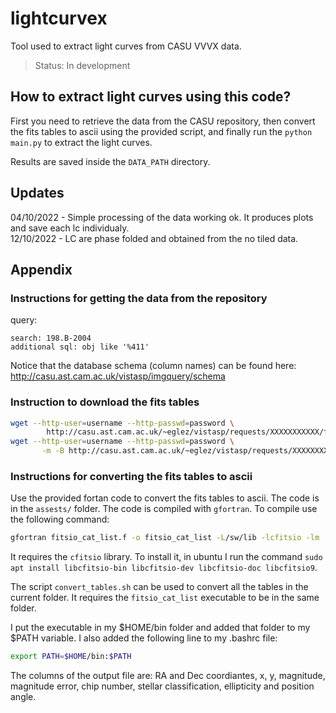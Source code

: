 # lightcurvex
Tool used to extract light curves from CASU VVVX data.

> Status: In development

## How to extract light curves using this code?

First you need to retrieve the data from the CASU repository, then convert the fits tables to ascii using the provided script, and finally run the `python main.py` to extract the light curves.

Results are saved inside the `DATA_PATH` directory.


## Updates
04/10/2022 - Simple processing of the data working ok. It produces plots and save each lc individualy.  
12/10/2022 - LC are phase folded and obtained from the no tiled data.

## Appendix

###  Instructions for getting the data from the repository

query:
```
search: 198.B-2004
additional sql: obj like '%411'
```

Notice that the database schema (column names) can be found here: http://casu.ast.cam.ac.uk/vistasp/imgquery/schema

### Instruction to download the fits tables
```bash
wget --http-user=username --http-passwd=password \
        http://casu.ast.cam.ac.uk/~eglez/vistasp/requests/XXXXXXXXXXX/filelist
wget --http-user=username --http-passwd=password \
       -m -B http://casu.ast.cam.ac.uk/~eglez/vistasp/requests/XXXXXXXXXXX/ -i filelist
```

### Instructions for converting the fits tables to ascii

Use the provided fortan code to convert the fits tables to ascii. The code is in the `assests/` folder. The code is compiled with `gfortran`. To compile use the following command:

```bash
gfortran fitsio_cat_list.f -o fitsio_cat_list -L/sw/lib -lcfitsio -lm
```
It requires the `cfitsio` library. To install it, in ubuntu I run the command `sudo apt install libcfitsio-bin libcfitsio-dev libcfitsio-doc libcfitsio9`.

The script `convert_tables.sh` can be used to convert all the tables in the current folder. It requires the `fitsio_cat_list` executable to be in the same folder.

I put the executable in my $HOME/bin folder and added that folder to my $PATH variable. I also added the following line to my .bashrc file:

```bash
export PATH=$HOME/bin:$PATH
```

The columns of the output file are:
RA and Dec coordiantes, x, y, magnitude, magnitude error, chip number, stellar classification, ellipticity and position angle.